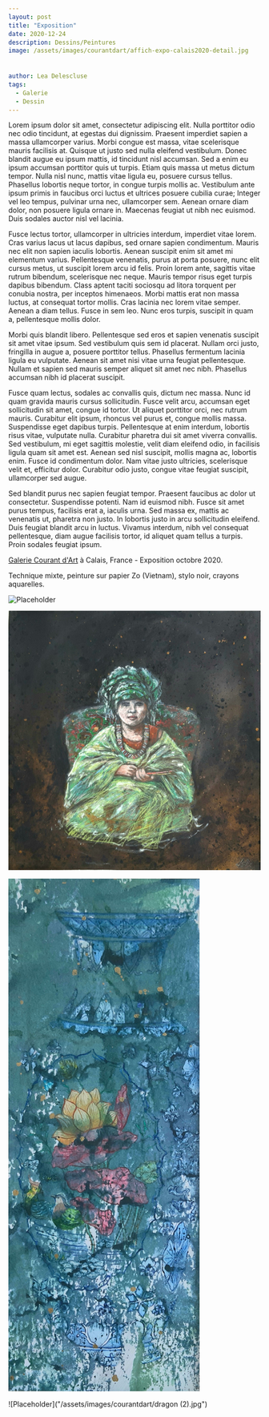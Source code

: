 ```yaml
---
layout: post
title: "Exposition"
date: 2020-12-24
description: Dessins/Peintures
image: /assets/images/courantdart/affich-expo-calais2020-detail.jpg


author: Lea Delescluse
tags:
  - Galerie
  - Dessin
---
```

Lorem ipsum dolor sit amet, consectetur adipiscing elit. Nulla porttitor odio nec odio tincidunt, at egestas dui dignissim. Praesent imperdiet sapien a massa ullamcorper varius. Morbi congue est massa, vitae scelerisque mauris facilisis at. Quisque ut justo sed nulla eleifend vestibulum. Donec blandit augue eu ipsum mattis, id tincidunt nisl accumsan. Sed a enim eu ipsum accumsan porttitor quis ut turpis. Etiam quis massa ut metus dictum tempor. Nulla nisl nunc, mattis vitae ligula eu, posuere cursus tellus. Phasellus lobortis neque tortor, in congue turpis mollis ac. Vestibulum ante ipsum primis in faucibus orci luctus et ultrices posuere cubilia curae; Integer vel leo tempus, pulvinar urna nec, ullamcorper sem. Aenean ornare diam dolor, non posuere ligula ornare in. Maecenas feugiat ut nibh nec euismod. Duis sodales auctor nisl vel lacinia.

Fusce lectus tortor, ullamcorper in ultricies interdum, imperdiet vitae lorem. Cras varius lacus ut lacus dapibus, sed ornare sapien condimentum. Mauris nec elit non sapien iaculis lobortis. Aenean suscipit enim sit amet mi elementum varius. Pellentesque venenatis, purus at porta posuere, nunc elit cursus metus, ut suscipit lorem arcu id felis. Proin lorem ante, sagittis vitae rutrum bibendum, scelerisque nec neque. Mauris tempor risus eget turpis dapibus bibendum. Class aptent taciti sociosqu ad litora torquent per conubia nostra, per inceptos himenaeos. Morbi mattis erat non massa luctus, at consequat tortor mollis. Cras lacinia nec lorem vitae semper. Aenean a diam tellus. Fusce in sem leo. Nunc eros turpis, suscipit in quam a, pellentesque mollis dolor.

Morbi quis blandit libero. Pellentesque sed eros et sapien venenatis suscipit sit amet vitae ipsum. Sed vestibulum quis sem id placerat. Nullam orci justo, fringilla in augue a, posuere porttitor tellus. Phasellus fermentum lacinia ligula eu vulputate. Aenean sit amet nisi vitae urna feugiat pellentesque. Nullam et sapien sed mauris semper aliquet sit amet nec nibh. Phasellus accumsan nibh id placerat suscipit.

Fusce quam lectus, sodales ac convallis quis, dictum nec massa. Nunc id quam gravida mauris cursus sollicitudin. Fusce velit arcu, accumsan eget sollicitudin sit amet, congue id tortor. Ut aliquet porttitor orci, nec rutrum mauris. Curabitur elit ipsum, rhoncus vel purus et, congue mollis massa. Suspendisse eget dapibus turpis. Pellentesque at enim interdum, lobortis risus vitae, vulputate nulla. Curabitur pharetra dui sit amet viverra convallis. Sed vestibulum, mi eget sagittis molestie, velit diam eleifend odio, in facilisis ligula quam sit amet est. Aenean sed nisl suscipit, mollis magna ac, lobortis enim. Fusce id condimentum dolor. Nam vitae justo ultricies, scelerisque velit et, efficitur dolor. Curabitur odio justo, congue vitae feugiat suscipit, ullamcorper sed augue.

Sed blandit purus nec sapien feugiat tempor. Praesent faucibus ac dolor ut consectetur. Suspendisse potenti. Nam id euismod nibh. Fusce sit amet purus tempus, facilisis erat a, iaculis urna. Sed massa ex, mattis ac venenatis ut, pharetra non justo. In lobortis justo in arcu sollicitudin eleifend. Duis feugiat blandit arcu in luctus. Vivamus interdum, nibh vel consequat pellentesque, diam augue facilisis tortor, id aliquet quam tellus a turpis. Proin sodales feugiat ipsum.

<a href="https://www.facebook.com/calais.courantdart.3">Galerie Courant d'Art</a> à Calais, France - Exposition octobre 2020.

Technique mixte, peinture sur papier Zo (Vietnam), stylo noir, crayons aquarelles. 

![Placeholder](/assets/images/courantdart/CafeHanoi.jpg)

![Placeholder](/assets/images/courantdart/Origine1.jpg)

![Placeholder](/assets/images/courantdart/Evasion.jpg)

![Placeholder]("/assets/images/courantdart/dragon (2).jpg")




